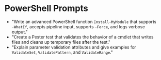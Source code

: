 # PowerShell Prompts

- "Write an advanced PowerShell function `Install-MyModule` that supports `-WhatIf`, accepts pipeline input, supports `-Force`, and logs verbose output."
- "Create a Pester test that validates the behavior of a cmdlet that writes files and cleans up temporary files after the test."
- "Explain parameter validation attributes and give examples for `ValidateSet`, `ValidatePattern`, and `ValidateRange`."